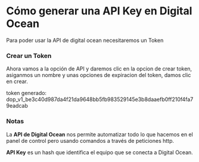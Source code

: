 # Cómo generar una API Key en Digital Ocean

Para poder usar la API de digital ocean necesitaremos un Token

### Crear un Token 

Ahora vamos a la opción de API y daremos clic en la opcion de crear token, asiganmos un nombre y unas opciones de expiracion del token, damos clic en crear.

token generado: dop_v1_be3c40d987da4f21da9648bb5fb983529145e3b8daaefb0ff210f4fa79eadcab

### Notas

La **API de Digital Ocean** nos permite automatizar todo lo que hacemos en el panel de control pero usando comandos a través de peticiones http.

**API Key** es un hash que identifica el equipo que se conecta a Digital Ocean.